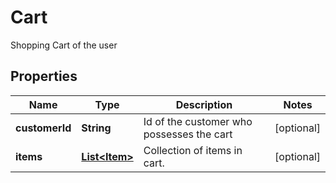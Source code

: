 

# Cart

Shopping Cart of the user
## Properties

Name | Type | Description | Notes
------------ | ------------- | ------------- | -------------
**customerId** | **String** | Id of the customer who possesses the cart |  [optional]
**items** | [**List&lt;Item&gt;**](Item.md) | Collection of items in cart. |  [optional]



